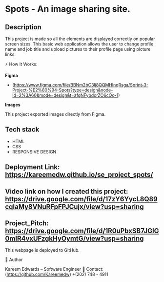 # Spots - An image sharing site.

## Description

This project is made so all the elements are displayed correctly on popular screen sizes. This basic web application allows the user to change profile name and job title and upload pictures to their profile page using picture links.

⚡ How It Works:

**Figma**

- (https://www.figma.com/file/BBNm2bC3lj8QQMHlnqRsga/Sprint-3-Project-%E2%80%94-Spots?type=design&node-id=2%3A60&mode=design&t=afgNFybdorZO6cQo-1)

**Images**

This project exported images directly from Figma.

## Tech stack

- HTML
- CSS
- RESPONSIVE DESIGN

## Deployment Link: https://kareemedw.github.io/se_project_spots/

## Video link on how I created this project: https://drive.google.com/file/d/17zY6YycL8Q89cqIaMy8VNuRFpFPJCujx/view?usp=sharing

## Project_Pitch: https://drive.google.com/file/d/1R0uPbxSB7JGlG0mIR4vxUFzgkHyOymtG/view?usp=sharing

This webpage is deployed to GitHub.

👤 Author

Kareem Edwards – Software Engineer 📧 Contact: (https://github.com/Kareemedw) +(202) 748 - 4911
